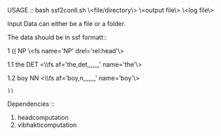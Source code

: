 
USAGE :: bash ssf2conll.sh \\\<file/directory\\\> \\\<output file\\\> \\\<log file\\\>

Input Data can either be a file or a folder.

The data should be in ssf formatt::

1	((	NP	\\\<fs name='NP' drel='rel:head'\\\>

1.1	the	DET	<\\\fs af='the,det,,,,,,,' name='the'\\\>

1.2	boy	NN	<\\\fs af='boy,n,,,,,,,' name='boy'\\\>

	))		

Dependencies ::

1. headcomputation
2. vibhakticomputation

